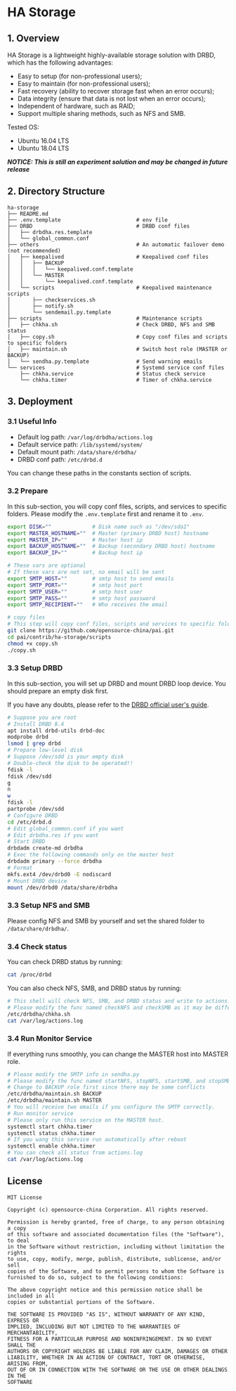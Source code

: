 # HA Storage

## 1. Overview
HA Storage is a lightweight highly-available storage solution with DRBD, which has the following advantages:
  
  - Easy to setup (for non-professional users);
  - Easy to maintain (for non-professional users);
  - Fast recovery (ability to recover storage fast when an error occurs);
  - Data integrity (ensure that data is not lost when an error occurs);
  - Independent of hardware, such as RAID;
  - Support multiple sharing methods, such as NFS and SMB.

Tested OS:
  - Ubuntu 16.04 LTS
  - Ubuntu 18.04 LTS

***NOTICE: This is still an experiment solution and may be changed in future release***

## 2. Directory Structure

```
ha-storage
├── README.md
├── .env.template                        # env file
├── DRBD                                 # DRBD conf files
│   ├── drbdha.res.template
│   └── global_common.conf
├── others                               # An automatic failover demo (not recommended)
│   ├── keepalived                       # Keepalived conf files
│   │   ├── BACKUP
│   │   │   └── keepalived.conf.template
│   │   └── MASTER
│   │       └── keepalived.conf.template
│   └── scripts                          # Keepalived maintenance scripts
│       ├── checkservices.sh
│       ├── notify.sh
│       └── sendemail.py.template
├── scripts                              # Maintenance scripts
│   ├── chkha.sh                         # Check DRBD, NFS and SMB status
│   ├── copy.sh                          # Copy conf files and scripts to specific folders
│   ├── maintain.sh                      # Switch host role (MASTER or BACKUP)
│   └── sendha.py.template               # Send warning emails
└── services                             # Systemd service conf files
    ├── chkha.service                    # Status check service
    └── chkha.timer                      # Timer of chkha.service
```

## 3. Deployment

### 3.1 Useful Info

  - Default log path: ```/var/log/drbdha/actions.log```
  - Default service path: ```/lib/systemd/system/```
  - Default mount path: ```/data/share/drbdha/```
  - DRBD conf path: ```/etc/drbd.d```

  You can change these paths in the constants section of scripts.

### 3.2 Prepare

In this sub-section, you will copy conf files, scripts, and services to specific folders. Please modify the ```.env.template``` first and rename it to ```.env```.

```sh
export DISK=""             # Disk name such as "/dev/sda1"
export MASTER_HOSTNAME=""  # Master (primary DRBD host) hostname
export MASTER_IP=""        # Master host ip
export BACKUP_HOSTNAME=""  # Backup (secondary DRBD host) hostname
export BACKUP_IP=""        # Backup host ip
```

```sh
# These vars are optional
# If these vars are not set, no email will be sent
export SMTP_HOST=""        # smtp host to send emails
export SMTP_PORT=""        # smtp host port
export SMTP_USER=""        # smtp host user
export SMTP_PASS=""        # smtp host password
export SMTP_RECIPIENT=""   # Who receives the email
```

```sh
# copy files
# This step will copy conf files, scripts and services to specific folder
git clone https://github.com/opensource-china/pai.git
cd pai/contrib/ha-storage/scripts
chmod +x copy.sh
./copy.sh
```

### 3.3 Setup DRBD

In this sub-section, you will set up DRBD and mount DRBD loop device. You should prepare an empty disk first.

If you have any doubts, please refer to the [DRBD official user's guide](https://docs.linbit.com/docs/users-guide-8.4/).

```sh
# Suppose you are root
# Install DRBD 8.4
apt install drbd-utils drbd-doc
modprobe drbd
lsmod | grep drbd
# Prepare low-level disk
# Suppose /dev/sdd is your empty disk
# Double-check the disk to be operated!!
fdisk -l
fdisk /dev/sdd
g
n
w
fdisk -l
partprobe /dev/sdd
# Configure DRBD
cd /etc/drbd.d
# Edit global_common.conf if you want
# Edit drbdha.res if you want
# Start DRBD
drbdadm create-md drbdha
# Exec the following commands only on the master host
drbdadm primary --force drbdha
# Format
mkfs.ext4 /dev/drbd0 -E nodiscard
# Mount DRBD device
mount /dev/drbd0 /data/share/drbdha
```

### 3.3 Setup NFS and SMB

Please config NFS and SMB by yourself and set the shared folder to ```/data/share/drbdha/```.

### 3.4 Check status

You can check DRBD status by running:

```sh
cat /proc/drbd
```

You can also check NFS, SMB, and DRBD status by running:

```sh
# This shell will check NFS, SMB, and DRBD status and write to actions.log
# Please modify the func named checkNFS and checkSMB as it may be different from your environment.
/etc/drbdha/chkha.sh
cat /var/log/actions.log
```
### 3.4 Run Monitor Service

If everything runs smoothly, you can change the MASTER host into MASTER role.

```sh
# Please modify the SMTP info in sendha.py
# Please modify the func named startNFS, stopNFS, startSMB, and stopSMB as it may be different from your environment.
# Change to BACKUP role first since there may be some conflicts
/etc/drbdha/maintain.sh BACKUP
/etc/drbdha/maintain.sh MASTER
# You will receive two emails if you configure the SMTP correctly.
# Run monitor service
# Please only run this service on the MASTER host.
systemctl start chkha.timer
systemctl status chkha.timer
# If you wang this service run automatically after reboot
systemctl enable chkha.timer
# You can check all status from actions.log
cat /var/log/actions.log
```

## License

    MIT License

    Copyright (c) opensource-china Corporation. All rights reserved.

    Permission is hereby granted, free of charge, to any person obtaining a copy
    of this software and associated documentation files (the "Software"), to deal
    in the Software without restriction, including without limitation the rights
    to use, copy, modify, merge, publish, distribute, sublicense, and/or sell
    copies of the Software, and to permit persons to whom the Software is
    furnished to do so, subject to the following conditions:

    The above copyright notice and this permission notice shall be included in all
    copies or substantial portions of the Software.

    THE SOFTWARE IS PROVIDED "AS IS", WITHOUT WARRANTY OF ANY KIND, EXPRESS OR
    IMPLIED, INCLUDING BUT NOT LIMITED TO THE WARRANTIES OF MERCHANTABILITY,
    FITNESS FOR A PARTICULAR PURPOSE AND NONINFRINGEMENT. IN NO EVENT SHALL THE
    AUTHORS OR COPYRIGHT HOLDERS BE LIABLE FOR ANY CLAIM, DAMAGES OR OTHER
    LIABILITY, WHETHER IN AN ACTION OF CONTRACT, TORT OR OTHERWISE, ARISING FROM,
    OUT OF OR IN CONNECTION WITH THE SOFTWARE OR THE USE OR OTHER DEALINGS IN THE
    SOFTWARE